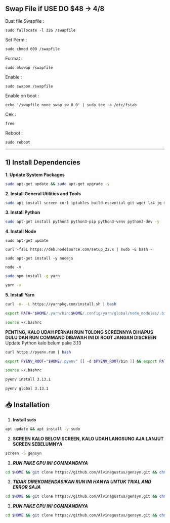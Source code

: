 ## Swap File if USE DO $48 -> 4/8 
Buat file Swapfile :
```
sudo fallocate -l 32G /swapfile
```

Set Perm : 
```
sudo chmod 600 /swapfile
```

Format :
```
sudo mkswap /swapfile
```

Enable : 
```
sudo swapon /swapfile
```

Enable on boot : 
```
echo '/swapfile none swap sw 0 0' | sudo tee -a /etc/fstab
```

Cek :
```
free
```

Reboot :
```
sudo reboot
```

---

## 1) Install Dependencies
**1. Update System Packages**
```bash
sudo apt-get update && sudo apt-get upgrade -y
```
**2. Install General Utilities and Tools**
```bash
sudo apt install screen curl iptables build-essential git wget lz4 jq make gcc nano automake autoconf tmux htop nvme-cli libgbm1 pkg-config libssl-dev libleveldb-dev tar clang bsdmainutils ncdu unzip libleveldb-dev  -y
```

**3. Install Python**
```bash
sudo apt-get install python3 python3-pip python3-venv python3-dev -y
```

**4. Install Node**
```
sudo apt-get update
```
```
curl -fsSL https://deb.nodesource.com/setup_22.x | sudo -E bash -
```
```
sudo apt-get install -y nodejs
```
```
node -v
```
```bash
sudo npm install -g yarn
```
```bash
yarn -v
```

**5. Install Yarn**
```bash
curl -o- -L https://yarnpkg.com/install.sh | bash
```
```bash
export PATH="$HOME/.yarn/bin:$HOME/.config/yarn/global/node_modules/.bin:$PATH"
```
```bash
source ~/.bashrc
```

**PENTING, KALO UDAH PERNAH RUN TOLONG SCREENNYA DIHAPUS DULU DAN RUN COMMAND DIBAWAH INI DI ROOT JANGAN DISCREEN**
Update Python kalo belum pake 3.13 
```bash
curl https://pyenv.run | bash
```

```bash
export PYENV_ROOT="$HOME/.pyenv" [[ -d $PYENV_ROOT/bin ]] && export PATH="$PYENV_ROOT/bin:$PATH" eval "$(pyenv init -)"
```

```bash
source ~/.bashrc
```

```bash
pyenv install 3.13.1
```

```bash
pyenv global 3.13.1
```



## 📥 Installation

1. **Install `sudo`**
```bash
apt update && apt install -y sudo
```
2. **SCREEN KALO BELOM SCREEN, KALO UDAH LANGSUNG AJA LANJUT SCREEN SEBELUMNYA** 
```bash
screen -S gensyn
```
3. ***RUN PAKE GPU INI COMMANDNYA***
```bash
cd $HOME && git clone https://github.com/Alvinagustus/gensyn.git && chmod +x gensyn/gensyn.sh && source ./gensyn/gensyn.sh
```
3. ***TIDAK DIREKOMENDASIKAN RUN INI HANYA UNTUK TRIAL AND ERROR SAJA***
```bash
cd $HOME && git clone https://github.com/Alvinagustus/gensyn.git && chmod +x gensyn/gensyn-test.sh && source ./gensyn/gensyn-test.sh
```
3. ***RUN PAKE CPU INI COMMANDNYA***
```bash
cd $HOME && git clone https://github.com/Alvinagustus/gensyn.git && chmod +x gensyn/gensyn-cpu.sh && source ./gensyn/gensyn-cpu.sh
```
